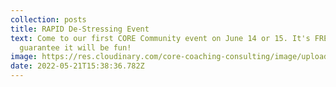 ```yaml
---
collection: posts
title: RAPID De-Stressing Event
text: Come to our first CORE Community event on June 14 or 15. It's FREE and we
  guarantee it will be fun!
image: https://res.cloudinary.com/core-coaching-consulting/image/upload/v1653147766/Slow_Down_Fast_Graphic_1_j58exm.png
date: 2022-05-21T15:38:36.782Z
---
```

